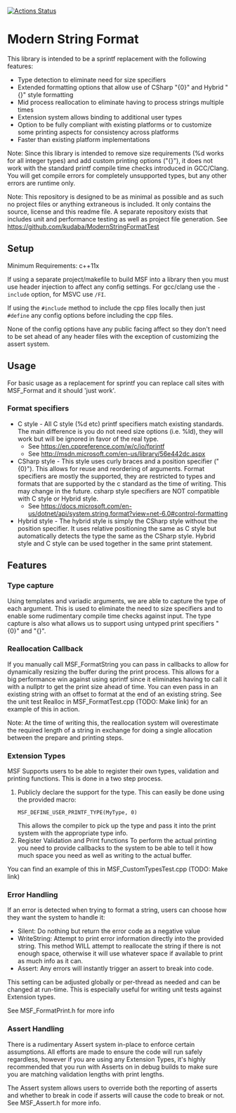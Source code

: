 [![Actions Status](https://github.com/kudaba/ModernStringFormatTest/workflows/Full%20Build/badge.svg)](https://github.com/kudaba/ModernStringFormatTest/actions)

# Modern String Format
This library is intended to be a sprintf replacement with the following features:
* Type detection to eliminate need for size specifiers
* Extended formatting options that allow use of CSharp "{0}" and Hybrid "{}" style formatting
* Mid process reallocation to eliminate having to process strings multiple times
* Extension system allows binding to additional user types
* Option to be fully compliant with existing platforms or to customize some printing aspects for consistency across platforms
* Faster than existing platform implementations

Note: Since this library is intended to remove size requirements (%d works for all integer types) and add custom printing options ("{}"), it does not work with the standard printf compile time checks introduced in GCC/Clang. You will get compile errors for completely unsupported types, but any other errors are runtime only.

Note: This repository is designed to be as minimal as possible and as such no project files or anything extraneous is included. It only contains the source, license and this readme file. A separate repository exists that includes unit and performance testing as well as project file generation. See https://github.com/kudaba/ModernStringFormatTest

## Setup

Minimum Requirements: c++11x

If using a separate project/makefile to build MSF into a library then you must use header injection to affect any config settings. For gcc/clang use the ``-include`` option, for MSVC use ``/FI``.

If using the ``#include`` method to include the cpp files locally then just ``#define`` any config options before including the cpp files.

None of the config options have any public facing affect so they don't need to be set ahead of any header files with the exception of customizing the assert system.

## Usage

For basic usage as a replacement for sprintf you can replace call sites with  MSF_Format and it should 'just work'.

### Format specifiers

* C style - All C style (%d etc) printf specifiers match existing standards. The main difference is you do not need size options (i.e. %ld), they will work but will be ignored in favor of the real type.
  * See https://en.cppreference.com/w/c/io/fprintf
  * See http://msdn.microsoft.com/en-us/library/56e442dc.aspx
* CSharp style - This style uses curly braces and a position specifier ("{0}"). This allows for reuse and reordering of arguments. Format specifiers are mostly the supported, they are restricted to types and formats that are supported by the c standard as the time of writing. This may change in the future. csharp style specifiers are NOT compatible with C style or Hybrid style.
  * See https://docs.microsoft.com/en-us/dotnet/api/system.string.format?view=net-6.0#control-formatting
* Hybrid style - The hybrid style is simply the CSharp style without the position specifier. It uses relative positioning the same as C style but automatically detects the type the same as the CSharp style. Hybrid style and C style can be used together in the same print statement.

## Features

### Type capture

Using templates and variadic arguments, we are able to capture the type of each argument. This is used to eliminate the need to size specifiers and to enable some rudimentary compile time checks against input. The type capture is also what allows us to support using untyped print specifiers "{0}" and "{}".

### Reallocation Callback

If you manually call MSF_FormatString you can pass in callbacks to allow for dynamically resizing the buffer during the print process. This allows for a big performance win against using sprintf since it eliminates having to call it with a nullptr to get the print size ahead of time. You can even pass in an existing string with an offset to format at the end of an existing string. See the unit test Realloc in MSF_FormatTest.cpp (TODO: Make link) for an example of this in action.

Note: At the time of writing this, the reallocation system will overestimate the required length of a string in exchange for doing a single allocation between the prepare and printing steps.

### Extension Types

MSF Supports users to be able to register their own types, validation and printing functions. This is done in a two step process.

1. Publicly declare the support for the type. This can easily be done using the provided macro:
    ```
    MSF_DEFINE_USER_PRINTF_TYPE(MyType, 0)
    ```
    This allows the compiler to pick up the type and pass it into the print system with the appropriate type info.
2. Register Validation and Print functions
    To perform the actual printing you need to provide callbacks to the system to be able to tell it how much space you need as well as writing to the actual buffer.

You can find an example of this in MSF_CustomTypesTest.cpp (TODO: Make link)

### Error Handling

If an error is detected when trying to format a string, users can choose how they want the system to handle it:
* Silent: Do nothing but return the error code as a negative value
* WriteString: Attempt to print error information directly into the provided string. This method WILL attempt to reallocate the string if there is not enough space, otherwise it will use whatever space if available to print as much info as it can.
* Assert: Any errors will instantly trigger an assert to break into code.

This setting can be adjusted globally or per-thread as needed and can be changed at run-time. This is especially useful for writing unit tests against Extension types.

See MSF_FormatPrint.h for more info

### Assert Handling

There is a rudimentary Assert system in-place to enforce certain assumptions. All efforts are made to ensure the code will run safely regardless, however if you are using any Extension Types, it's highly recommended that you run with Asserts on in debug builds to make sure you are matching validation lengths with print lengths.

The Assert system allows users to override both the reporting of asserts and whether to break in code if asserts will cause the code to break or not. See MSF_Assert.h for more info.
